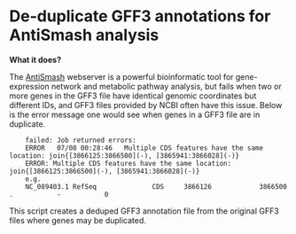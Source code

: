 # De-duplicate GFF3 annotations for AntiSmash analysis

**What it does?**

The [AntiSmash](https://antismash.secondarymetabolites.org/#!/start) webserver is a powerful bioinformatic tool for gene-expression network and metabolic pathway analysis, but fails when two or more genes in the GFF3 file have identical genomic coordinates but different IDs, and GFF3 files provided by NCBI often have this issue. Below is the error message one would see when genes in a GFF3 file are in duplicate.

        failed: Job returned errors: 
        ERROR	07/08 00:28:46   Multiple CDS features have the same location: join{[3866125:3866500](-), [3865941:3866028](-)}
        ERROR: Multiple CDS features have the same location: join{[3866125:3866500](-), [3865941:3866028](-)}
        e.g. 
        NC_089403.1 RefSeq           	CDS  	3866126            3866500        	.          	-          	0

This script creates a deduped GFF3 annotation file from the original GFF3 files where genes may be duplicated.
